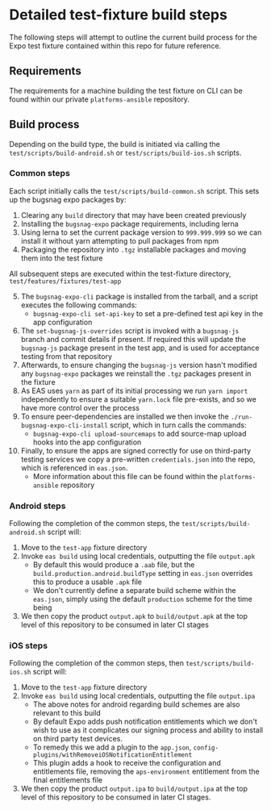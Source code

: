 # Detailed test-fixture build steps

The following steps will attempt to outline the current build process for the Expo test fixture contained within this repo for future reference.

## Requirements

The requirements for a machine building the test fixture on CLI can be found within our private `platforms-ansible` repository.

## Build process

Depending on the build type, the build is initiated via calling the `test/scripts/build-android.sh` or `test/scripts/build-ios.sh` scripts.

### Common steps

Each script initially calls the `test/scripts/build-common.sh` script.  This sets up the bugsnag expo packages by:

1. Clearing any `build` directory that may have been created previously
2. Installing the `bugsnag-expo` package requirements, including lerna
3. Using lerna to set the current package version to `999.999.999` so we can install it without yarn attempting to pull packages from npm
4. Packaging the repository into `.tgz` installable packages and moving them into the test fixture

All subsequent steps are executed within the test-fixture directory, `test/features/fixtures/test-app`

5. The `bugsnag-expo-cli` package is installed from the tarball, and a script executes the following commands:
    - `bugsnag-expo-cli set-api-key` to set a pre-defined test api key in the app configuration
6. The `set-bugsnag-js-overrides` script is invoked with a `bugsnag-js` branch and commit details if present. If required this will update the `bugsnag-js` package present in the test app, and is used for acceptance testing from that repository
7. Afterwards, to ensure changing the `bugsnag-js` version hasn't modified any `bugsnag-expo` packages we reinstall the `.tgz` packages present in the fixture
8. As EAS uses `yarn` as part of its initial processing we run `yarn import` independently to ensure a suitable `yarn.lock` file pre-exists, and so we have more control over the process
9. To ensure peer-dependencies are installed we then invoke the `./run-bugsnag-expo-cli-install` script, which in turn calls the commands:
    - `bugsnag-expo-cli upload-sourcemaps` to add source-map upload hooks into the app configuration
10. Finally, to ensure the apps are signed correctly for use on third-party testing services we copy a pre-written `credentials.json` into the repo, which is referenced in `eas.json`.
    - More information about this file can be found within the `platforms-ansible` repository

### Android steps

Following the completion of the common steps, the `test/scripts/build-android.sh` script will:

1. Move to the `test-app` fixture directory
2. Invoke `eas build` using local credentials, outputting the file `output.apk`
    - By default this would produce a `.aab` file, but the `build.production.android.buildType` setting in `eas.json` overrides this to produce a usable `.apk` file
    - We don't currently define a separate build scheme within the `eas.json`, simply using the default `production` scheme for the time being
3. We then copy the product `output.apk` to `build/output.apk` at the top level of this repository to be consumed in later CI stages

### iOS steps

Following the completion of the common steps, then `test/scripts/build-ios.sh` script will:

1. Move to the `test-app` fixture directory
2. Invoke `eas build` using local credentials, outputting the file `output.ipa`
    - The above notes for android regarding build schemes are also relevant to this build
    - By default Expo adds push notification entitlements which we don't wish to use as it complicates our signing process and ability to install on third party test devices.
    - To remedy this we add a plugin to the `app.json`, `config-plugins/withRemoveiOSNotificationEntitlement`
    - This plugin adds a hook to receive the configuration and entitlements file, removing the `aps-environment` entitlement from the final entitlements file
3. We then copy the product `output.ipa` to `build/output.ipa` at the top level of this repository to be consumed in later CI stages.
